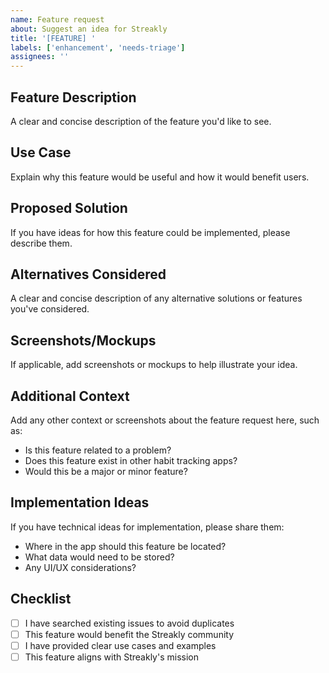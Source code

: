 ```yaml
---
name: Feature request
about: Suggest an idea for Streakly
title: '[FEATURE] '
labels: ['enhancement', 'needs-triage']
assignees: ''
---
```


## Feature Description
A clear and concise description of the feature you'd like to see.

## Use Case
Explain why this feature would be useful and how it would benefit users.

## Proposed Solution
If you have ideas for how this feature could be implemented, please describe them.

## Alternatives Considered
A clear and concise description of any alternative solutions or features you've considered.

## Screenshots/Mockups
If applicable, add screenshots or mockups to help illustrate your idea.

## Additional Context
Add any other context or screenshots about the feature request here, such as:
- Is this feature related to a problem?
- Does this feature exist in other habit tracking apps?
- Would this be a major or minor feature?

## Implementation Ideas
If you have technical ideas for implementation, please share them:
- Where in the app should this feature be located?
- What data would need to be stored?
- Any UI/UX considerations?

## Checklist
- [ ] I have searched existing issues to avoid duplicates
- [ ] This feature would benefit the Streakly community
- [ ] I have provided clear use cases and examples
- [ ] This feature aligns with Streakly's mission
